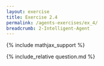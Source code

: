 ```yaml
---
layout: exercise
title: Exercise 2.4
permalink: /agents-exercises/ex_4/
breadcrumb: 2-Intelligent-Agent
---
```


{% include mathjax_support %}

<div><i class="arrow-up loader" data-chapter="agents-exercises" data-exercise="ex_4" data-rating="0"></i></div>
{% include_relative question.md %}
